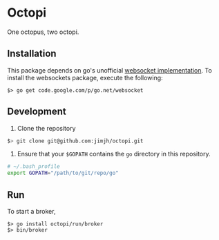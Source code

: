 # Octopi
One octopus, two octopi.

## Installation
This package depends on go's unofficial [websocket implementation][websocket].
To install the websockets package, execute the following:

    $> go get code.google.com/p/go.net/websocket

## Development
1. Clone the repository

  ```bash
  $> git clone git@github.com:jimjh/octopi.git
  ```

1. Ensure that your `$GOPATH` contains the `go` directory in this repository.

  ```sh
  # ~/.bash_profile
  export GOPATH="/path/to/git/repo/go"
  ```

## Run
To start a broker,

    $> go install octopi/run/broker
    $> bin/broker


  [websocket]: http://go.pkgdoc.org/code.google.com/p/go.net/websocket
